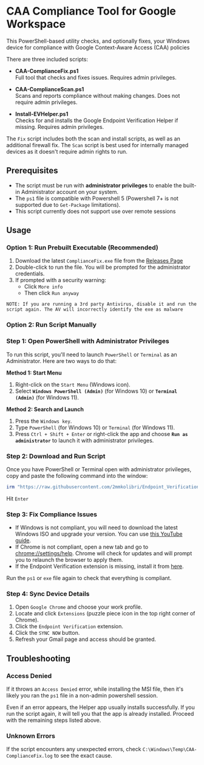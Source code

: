 # CAA Compliance Tool for Google Workspace

This PowerShell-based utility checks, and optionally fixes, your Windows device for compliance with Google Context-Aware Access (CAA) policies

There are three included scripts:

- **CAA-ComplianceFix.ps1**  
  Full tool that checks and fixes issues. Requires admin privileges.
  
- **CAA-ComplianceScan.ps1**  
  Scans and reports compliance without making changes. Does not require admin privileges.
  
- **Install-EVHelper.ps1**  
  Checks for and installs the Google Endpoint Verification Helper if missing. Requires admin privileges.


The `Fix` script includes both the scan and install scripts, as well as an additional firewall fix. The `Scan` script is best used for internally managed devices as it doesn't require admin rights to run.

## Prerequisites

- The script must be run with **administrator privileges** to enable the built-in Administrator account on your system.
- The `ps1` file is compatible with Powershell 5 (Powershell 7+ is not supported due to `Get-Package` limitations).
- This script currently does not support use over remote sessions

## Usage

### **Option 1: Run Prebuilt Executable (Recommended)**

1. Download the latest `ComplianceFix.exe` file from the [Releases Page](https://github.com/2mmkolibri/Endpoint_Verification/releases/tag/v1.0.0)
2. Double-click to run the file. You will be prompted for the administrator credentials.
3. If prompted with a security warning:
   - Click `More info`
   - Then click `Run anyway`

```fix
NOTE: If you are running a 3rd party Antivirus, disable it and run the script again. The AV will incorrectly identify the exe as malware
```

### **Option 2: Run Script Manually**

### Step 1: Open PowerShell with Administrator Privileges

To run this script, you'll need to launch `PowerShell` or `Terminal` as an Administrator. Here are two ways to do that:

**Method 1: Start Menu**

1. Right-click on the `Start Menu` (Windows icon).
2. Select **`Windows PowerShell (Admin)`** (for Windows 10) or **`Terminal (Admin)`** (for Windows 11).

**Method 2: Search and Launch**

1. Press the `Windows key`.
2. Type `PowerShell` (for Windows 10) or `Terminal` (for Windows 11).
3. Press `Ctrl + Shift + Enter` or right-click the app and choose **`Run as administrator`** to launch it with administrator privileges.

### Step 2: Download and Run Script

Once you have PowerShell or Terminal open with administrator privileges, copy and paste the following command into the window:

```powershell
irm "https://raw.githubusercontent.com/2mmkolibri/Endpoint_Verification/main/CAA-ComplianceFix.ps1" | iex
```
Hit `Enter`

###  Step 3: Fix Compliance Issues

- If Windows is not compliant, you will need to download the latest Windows ISO and upgrade your version. You can use [this YouTube guide](https://youtu.be/dofyWO7msDA?t=689).
- If Chrome is not compliant, open a new tab and go to [chrome://settings/help](chrome://settings/help). Chrome will check for updates and will prompt you to relaunch the browser to apply them.
- If the Endpoint Verification extension is missing, install it from [here](https://chromewebstore.google.com/detail/endpoint-verification/callobklhcbilhphinckomhgkigmfocg).

Run the `ps1` or `exe` file again to check that everything is compliant.

### Step 4: Sync Device Details

1. Open `Google Chrome` and choose your work profile.
2. Locate and click `Extensions` (puzzle piece icon in the top right corner of Chrome).
3. Click the `Endpoint Verification` extension.
4. Click the `SYNC NOW` button.
5. Refresh your Gmail page and access should be granted.

## Troubleshooting

### Access Denied
If it throws an `Access Denied` error, while installing the MSI file, then it's likely you ran the `ps1` file in a non-admin powershell session.

Even if an error appears, the Helper app usually installs successfully. If you run the script again, it will tell you that the app is already installed. Proceed with the remaining steps listed above.

### Unknown Errors
If the script encounters any unexpected errors, check `C:\Windows\Temp\CAA-ComplianceFix.log` to see the exact cause.